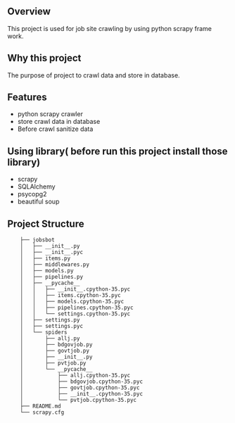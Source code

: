 ## Overview
This project is used for job site crawling by using python scrapy frame work.

## Why this project

The purpose of project to crawl data and store in database.

## Features
* python scrapy crawler
* store crawl data in database
* Before crawl sanitize data


## Using library( before run this project install those library)
* scrapy
* SQLAlchemy
* psycopg2
* beautiful soup


## Project Structure
        ├── jobsbot
        │   ├── __init__.py
        │   ├── __init__.pyc
        │   ├── items.py
        │   ├── middlewares.py
        │   ├── models.py
        │   ├── pipelines.py
        │   ├── __pycache__
        │   │   ├── __init__.cpython-35.pyc
        │   │   ├── items.cpython-35.pyc
        │   │   ├── models.cpython-35.pyc
        │   │   ├── pipelines.cpython-35.pyc
        │   │   └── settings.cpython-35.pyc
        │   ├── settings.py
        │   ├── settings.pyc
        │   └── spiders
        │       ├── allj.py
        │       ├── bdgovjob.py
        │       ├── govtjob.py
        │       ├── __init__.py
        │       ├── pvtjob.py
        │       └── __pycache__
        │           ├── allj.cpython-35.pyc
        │           ├── bdgovjob.cpython-35.pyc
        │           ├── govtjob.cpython-35.pyc
        │           ├── __init__.cpython-35.pyc
        │           └── pvtjob.cpython-35.pyc
        ├── README.md
        └── scrapy.cfg



